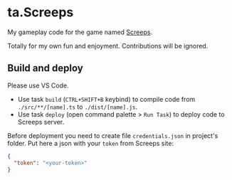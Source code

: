 # ta.Screeps

My gameplay code for the game named [Screeps](https://screeps.com/).

Totally for my own fun and enjoyment. Contributions will be ignored.

## Build and deploy

Please use VS Code.

* Use task `build` (`CTRL+SHIFT+B` keybind) to compile code from `./src/**/[name].ts` to `./dist/[name].js`.
* Use task `deploy` (open command palette > `Run Task`) to deploy code to Screeps server.

Before deployment you need to create file `credentials.json` in project's folder. Put here a json with your `token` from Screeps site:

```json
{
  "token": "<your-token>"
}
```
